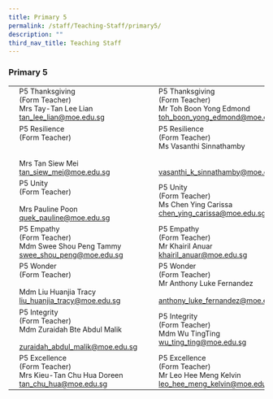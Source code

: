 ```yaml
---
title: Primary 5
permalink: /staff/Teaching-Staff/primary5/
description: ""
third_nav_title: Teaching Staff
---
```

### Primary 5


|  	|  	|  	|  	|  	|
|---	|---	|---	|---	|---	|
| <img src="/images/ft54.png" style="width:180%"> 	| P5 Thanksgiving<br>(Form Teacher)<br>Mrs Tay-Tan Lee Lian<br>tan_lee_lian@moe.edu.sg 	|   	| <img src="/images/ft55.png" style="width:180%"> 	| P5 Thanksgiving<br>(Form Teacher)<br>Mr Toh Boon Yong Edmond<br>toh_boon_yong_edmond@moe.edu.sg 	|
| <img src="/images/ft56.png" style="width:180%"> 	| P5 Resilience<br>(Form Teacher)<br><br><br>Mrs Tan Siew Mei<br>tan_siew_mei@moe.edu.sg 	|   	| <img src="/images/ft57.png" style="width:180%"> 	| P5 Resilience <br>(Form Teacher)<br>Ms Vasanthi Sinnathamby<br><br><br>vasanthi_k_sinnathamby@moe.edu.sg 	|
| <img src="/images/ft58.png" style="width:180%"> 	| P5 Unity <br>(Form Teacher)<br><br>Mrs Pauline Poon<br>quek_pauline@moe.edu.sg 	|   	| <img src="/images/ft59.png" style="width:180%"> 	| P5 Unity <br>(Form Teacher)<br>Ms Chen Ying Carissa<br>chen_ying_carissa@moe.edu.sg 	|
| <img src="/images/ft60.png" style="width:180%"> 	| P5 Empathy<br>(Form Teacher)<br>Mdm Swee Shou Peng Tammy<br>swee_shou_peng@moe.edu.sg 	|   	| <img src="/images/ft61.png" style="width:180%"> 	| P5 Empathy<br>(Form Teacher)<br>Mr Khairil Anuar<br>khairil_anuar@moe.edu.sg 	|
| <img src="/images/ft62.png" style="width:180%"> 	| P5 Wonder<br>(Form Teacher)<br><br>Mdm Liu Huanjia Tracy<br>liu_huanjia_tracy@moe.edu.sg 	|   	| <img src="/images/ft63.png" style="width:180%"> 	| P5 Wonder<br>(Form Teacher)<br>Mr Anthony Luke Fernandez<br><br>anthony_luke_fernandez@moe.edu.sg  	|
| <img src="/images/ft64.png" style="width:180%"> 	| P5 Integrity<br>(Form Teacher)<br>Mdm Zuraidah Bte Abdul Malik<br><br>zuraidah_abdul_malik@moe.edu.sg 	|   	| <img src="/images/ft65.png" style="width:180%"> 	| P5 Integrity<br>(Form Teacher)<br>Mdm Wu TingTing<br>wu_ting_ting@moe.edu.sg 	|
| <img src="/images/ft66.png" style="width:180%"> 	| P5 Excellence<br>(Form Teacher)<br>Mrs Kieu-Tan Chu Hua Doreen<br>tan_chu_hua@moe.edu.sg 	|   	| <img src="/images/ft67.png" style="width:180%"> 	| P5 Excellence<br>(Form Teacher)<br>Mr Leo Hee Meng Kelvin<br>leo_hee_meng_kelvin@moe.edu.sg 	|